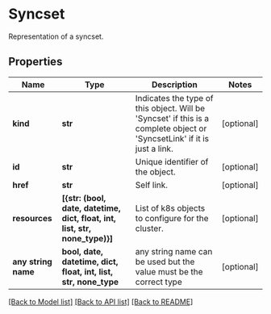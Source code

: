 # Syncset

Representation of a syncset.

## Properties
Name | Type | Description | Notes
------------ | ------------- | ------------- | -------------
**kind** | **str** | Indicates the type of this object. Will be &#39;Syncset&#39; if this is a complete object or &#39;SyncsetLink&#39; if it is just a link. | [optional]
**id** | **str** | Unique identifier of the object. | [optional]
**href** | **str** | Self link. | [optional]
**resources** | **[{str: (bool, date, datetime, dict, float, int, list, str, none_type)}]** | List of k8s objects to configure for the cluster. | [optional]
**any string name** | **bool, date, datetime, dict, float, int, list, str, none_type** | any string name can be used but the value must be the correct type | [optional]

[[Back to Model list]](../README.md#documentation-for-models) [[Back to API list]](../README.md#documentation-for-api-endpoints) [[Back to README]](../README.md)
